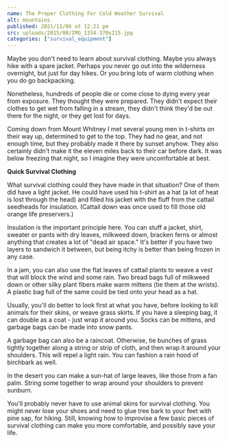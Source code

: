 ```yaml
---
name: The Proper Clothing For Cold Weather Survival
alt: mountains
published: 2021/11/06 at 12:21 pm
src: uploads/2015/08/IMG_1334-370x215.jpg
categories: ["survival_equipment"]
---
```

Maybe you don't need to learn about survival clothing. Maybe you always hike with a spare jacket. Perhaps you never go out into the wilderness overnight, but just for day hikes. Or you bring lots of warm clothing when you do go backpacking.

Nonetheless, hundreds of people die or come close to dying every year from exposure. They thought they were prepared. They didn't expect their clothes to get wet from falling in a stream, they didn't think they'd be out there for the night, or they get lost for days.

Coming down from Mount Whitney I met several young men in t-shirts on their way up, determined to get to the top. They had no gear, and not enough time, but they probably made it there by sunset anyhow. They also certainly didn't make it the eleven miles back to their car before dark. It was below freezing that night, so I imagine they were uncomfortable at best.

**Quick Survival Clothing**

What survival clothing could they have made in that situation? One of them did have a light jacket. He could have used his t-shirt as a hat (a lot of heat is lost through the head) and filled his jacket with the fluff from the cattail seedheads for insulation. (Cattail down was once used to fill those old orange life preservers.)

Insulation is the important principle here. You can stuff a jacket, shirt, sweater or pants with dry leaves, milkweed down, bracken ferns or almost anything that creates a lot of "dead air space." It's better if you have two layers to sandwich it between, but being itchy is better than being frozen in any case.

In a jam, you can also use the flat leaves of cattail plants to weave a vest that will block the wind and some rain. Two bread bags full of milkweed down or other silky plant fibers make warm mittens (tie them at the wrists). A plastic bag full of the same could be tied onto your head as a hat.

Usually, you'll do better to look first at what you have, before looking to kill animals for their skins, or weave grass skirts. If you have a sleeping bag, it can double as a coat - just wrap it around you. Socks can be mittens, and garbage bags can be made into snow pants.

A garbage bag can also be a raincoat. Otherwise, tie bunches of grass tightly together along a string or strip of cloth, and then wrap it around your shoulders. This will repel a light rain. You can fashion a rain hood of birchbark as well.

In the desert you can make a sun-hat of large leaves, like those from a fan palm. String some together to wrap around your shoulders to prevent sunburn.

You'll probably never have to use animal skins for survival clothing. You might never lose your shoes and need to glue tree bark to your feet with pine sap, for hiking. Still, knowing how to improvise a few basic pieces of survival clothing can make you more comfortable, and possibly save your life.
